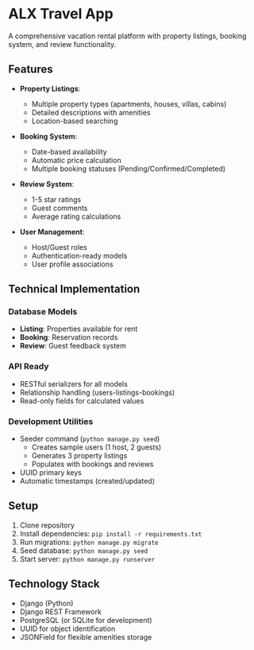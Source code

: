 # ALX Travel App

A comprehensive vacation rental platform with property listings, booking system, and review functionality.

## Features

- **Property Listings**: 
  - Multiple property types (apartments, houses, villas, cabins)
  - Detailed descriptions with amenities
  - Location-based searching

- **Booking System**:
  - Date-based availability
  - Automatic price calculation
  - Multiple booking statuses (Pending/Confirmed/Completed)

- **Review System**:
  - 1-5 star ratings
  - Guest comments
  - Average rating calculations

- **User Management**:
  - Host/Guest roles
  - Authentication-ready models
  - User profile associations

## Technical Implementation

### Database Models
- **Listing**: Properties available for rent
- **Booking**: Reservation records
- **Review**: Guest feedback system

### API Ready
- RESTful serializers for all models
- Relationship handling (users-listings-bookings)
- Read-only fields for calculated values

### Development Utilities
- Seeder command (`python manage.py seed`)
  - Creates sample users (1 host, 2 guests)
  - Generates 3 property listings
  - Populates with bookings and reviews
- UUID primary keys
- Automatic timestamps (created/updated)

## Setup

1. Clone repository
2. Install dependencies: `pip install -r requirements.txt`
3. Run migrations: `python manage.py migrate`
4. Seed database: `python manage.py seed`
5. Start server: `python manage.py runserver`

## Technology Stack

- Django (Python)
- Django REST Framework
- PostgreSQL (or SQLite for development)
- UUID for object identification
- JSONField for flexible amenities storage